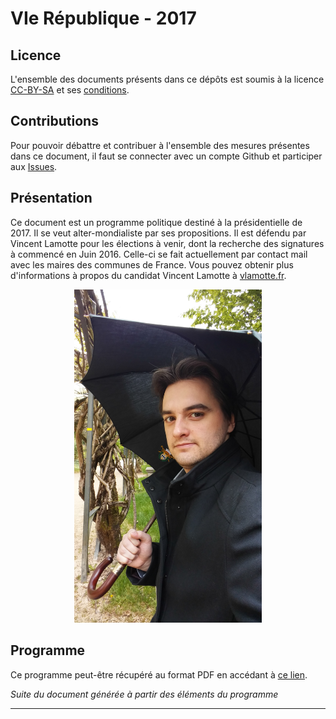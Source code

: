 # VIe République - 2017

## Licence

L'ensemble des documents présents dans ce dépôts est soumis à la licence [CC-BY-SA](https://creativecommons.org/licenses/by-sa/2.0/fr/) et ses [conditions](https://creativecommons.org/licenses/by-sa/2.0/fr/legalcode).

## Contributions

Pour pouvoir débattre et contribuer à l'ensemble des mesures présentes dans ce document, il faut se connecter avec un compte Github et participer aux [Issues](https://github.com/Philaeux/VIrepublique2017/issues). 

## Présentation

Ce document est un programme politique destiné à la présidentielle de 2017. Il se veut alter-mondialiste par ses propositions. Il est défendu par Vincent Lamotte pour les élections à venir, dont la recherche des signatures à commencé en Juin 2016. Celle-ci se fait actuellement par contact mail avec les maires des communes de France. Vous pouvez obtenir plus d'informations à propos du candidat Vincent Lamotte à [vlamotte.fr](http://vlamotte.fr).

<p align="center"><img src="/annexes/photo.jpg" alt="Vincent Lamotte" title="Photo de Vincent Lamotte" width="300"></p>


## Programme

Ce programme peut-être récupéré au format PDF en accédant à [ce lien](https://gitprint.com/Philaeux/VIrepublique2017/blob/master/README.md).

_Suite du document générée à partir des éléments du programme_

---

